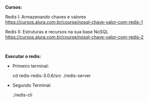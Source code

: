 <b>Cursos:</b>

Redis I: Armazenando chaves e valores
https://cursos.alura.com.br/course/nosql-chave-valor-com-redis-1

Redis II: Estruturas e recursos na sua base NoSQL
https://cursos.alura.com.br/course/nosql-chave-valor-com-redis-2


<br>

<b>Executar o redis:</b>

- Primeiro terminal:


  cd redis-redis-3.0.6/src
  ./redis-server

- Segundo Terminal:

  ./redis-cli
